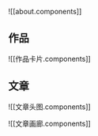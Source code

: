 ![[about.components]]
## 作品

![[作品卡片.components]]

## 文章

![[文章头图.components]]

![[文章画廊.components]]
